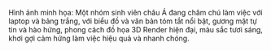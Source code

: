 Hình ảnh minh họa: Một nhóm sinh viên châu Á đang chăm chú làm việc với laptop và bảng trắng, với biểu đồ và văn bản tóm tắt nổi bật, gương mặt tự tin và hào hứng, phong cách đồ họa 3D Render hiện đại, màu sắc tươi sáng, khơi gợi cảm hứng làm việc hiệu quả và nhanh chóng.